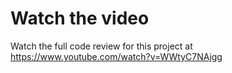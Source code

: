 # Watch the video

Watch the full code review for this project at https://www.youtube.com/watch?v=WWtyC7NAjgg
